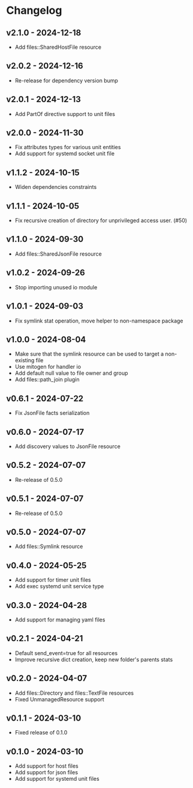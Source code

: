 # Changelog

## v2.1.0 - 2024-12-18

- Add files::SharedHostFile resource

## v2.0.2 - 2024-12-16

- Re-release for dependency version bump

## v2.0.1 - 2024-12-13

- Add PartOf directive support to unit files

## v2.0.0 - 2024-11-30

- Fix attributes types for various unit entities
- Add support for systemd socket unit file

## v1.1.2 - 2024-10-15

- Widen dependencies constraints

## v1.1.1 - 2024-10-05

- Fix recursive creation of directory for unprivileged access user. (#50)

## v1.1.0 - 2024-09-30

- Add files::SharedJsonFile resource

## v1.0.2 - 2024-09-26

- Stop importing unused io module

## v1.0.1 - 2024-09-03

- Fix symlink stat operation, move helper to non-namespace package

## v1.0.0 - 2024-08-04

- Make sure that the symlink resource can be used to target a non-existing file
- Use mitogen for handler io
- Add default null value to file owner and group
- Add files::path_join plugin

## v0.6.1 - 2024-07-22

- Fix JsonFile facts serialization

## v0.6.0 - 2024-07-17

- Add discovery values to JsonFile resource

## v0.5.2 - 2024-07-07

- Re-release of 0.5.0

## v0.5.1 - 2024-07-07

- Re-release of 0.5.0

## v0.5.0 - 2024-07-07

- Add files::Symlink resource

## v0.4.0 - 2024-05-25

- Add support for timer unit files
- Add exec systemd unit service type

## v0.3.0 - 2024-04-28

- Add support for managing yaml files

## v0.2.1 - 2024-04-21

- Default send_event=true for all resources
- Improve recursive dict creation, keep new folder's parents stats

## v0.2.0 - 2024-04-07

- Add files::Directory and files::TextFile resources
- Fixed UnmanagedResource support

## v0.1.1 - 2024-03-10

- Fixed release of 0.1.0

## v0.1.0 - 2024-03-10

- Add support for host files
- Add support for json files
- Add support for systemd unit files
